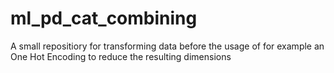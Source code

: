 # ml_pd_cat_combining
A small repositiory for transforming data before the usage of for example an One Hot Encoding to reduce the resulting dimensions
